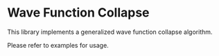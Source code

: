 # Wave Function Collapse

This library implements a generalized wave function collapse algorithm.

Please refer to examples for usage.

